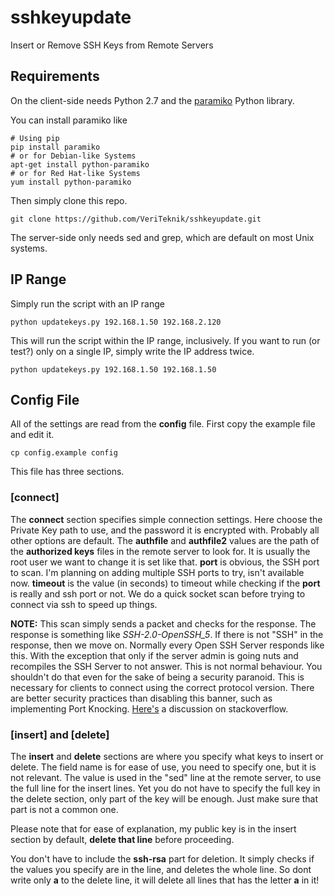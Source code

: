 # sshkeyupdate
Insert or Remove SSH Keys from Remote Servers

## Requirements

On the client-side needs Python 2.7 and the [paramiko](http://www.paramiko.org/) Python library.

You can install paramiko like

```
# Using pip
pip install paramiko
# or for Debian-like Systems
apt-get install python-paramiko
# or for Red Hat-like Systems
yum install python-paramiko
```

Then simply clone this repo.

```
git clone https://github.com/VeriTeknik/sshkeyupdate.git
```

The server-side only needs sed and grep, which are default on most Unix systems.

## IP Range
Simply run the script with an IP range

```
python updatekeys.py 192.168.1.50 192.168.2.120
```

This will run the script within the IP range, inclusively.
If you want to run (or test?) only on a single IP, simply write the IP address twice.

```
python updatekeys.py 192.168.1.50 192.168.1.50
```

## Config File

All of the settings are read from the **config** file. First copy the example file and edit it.

```
cp config.example config
```

This file has three sections.

### [connect]

The **connect** section specifies simple connection settings. Here choose the Private Key path to use, and the password it is encrypted with. Probably all other options are default.
The **authfile** and **authfile2** values are the path of the **authorized keys** files in the remote server to look for. It is usually the root user we want to change it is set like that.
**port** is obvious, the SSH port to scan. I'm planning on adding multiple SSH ports to try, isn't available now.
**timeout** is the value (in seconds) to timeout while checking if the **port** is really and ssh port or not. We do a quick socket scan before trying to connect via ssh to speed up things.

**NOTE:** This scan simply sends a packet and checks for the response. The response is something like *SSH-2.0-OpenSSH_5*. If there is not "SSH" in the response, then we move on. Normally every Open SSH Server responds like this. With the exception that only if the server admin is going nuts and recompiles the SSH Server to not answer. This is not normal behaviour. You shouldn't do that even for the sake of being a security paranoid. This is necessary for clients to connect using the correct protocol version. There are better security practices than disabling this banner, such as implementing Port Knocking. [Here's](http://serverfault.com/questions/216801/prevent-ssh-from-advertising-its-version-number/216806) a discussion on stackoverflow.

### [insert] and [delete]

The **insert** and **delete** sections are where you specify what keys to insert or delete. The field name is for ease of use, you need to specify one, but it is not relevant. The value is used in the "sed" line at the remote server, to use the full line for the insert lines. Yet you do not have to specify the full key in the delete section, only part of the key will be enough. Just make sure that part is not a common one.

Please note that for ease of explanation, my public key is in the insert section by default, **delete that line** before proceeding.

You don't have to include the **ssh-rsa** part for deletion. It simply checks if the values you specify are in the line, and deletes the whole line. So dont write only **a** to the delete line, it will delete all lines that has the letter **a** in it!


